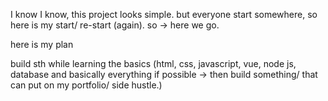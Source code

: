 I know I know, this project looks simple. but everyone start somewhere, so here is my start/ re-start (again). so -> here we go.

here is my plan

build sth while learning the basics (html, css, javascript, vue, node js, database and basically everything if possible -> then build something/ that can put on my portfolio/ side hustle.)
